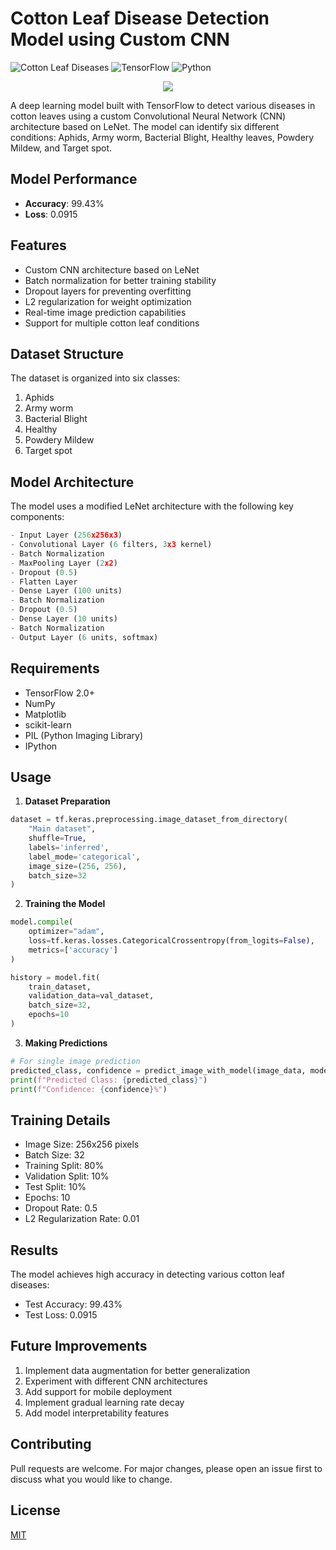 # Cotton Leaf Disease Detection Model using Custom CNN
![Cotton Leaf Diseases](https://img.shields.io/badge/Deep%20Learning-Cotton%20Disease-green)
![TensorFlow](https://img.shields.io/badge/TensorFlow-2.0+-orange)
![Python](https://img.shields.io/badge/Python-3.7+-blue)

<p align="center">
    <img src=https://github.com/user-attachments/assets/e598abd7-4037-45b5-b5a3-159c7c304091>
</p>

A deep learning model built with TensorFlow to detect various diseases in cotton leaves using a custom Convolutional Neural Network (CNN) architecture based on LeNet. The model can identify six different conditions: Aphids, Army worm, Bacterial Blight, Healthy leaves, Powdery Mildew, and Target spot.

## Model Performance
- **Accuracy**: 99.43%
- **Loss**: 0.0915

## Features
- Custom CNN architecture based on LeNet
- Batch normalization for better training stability
- Dropout layers for preventing overfitting
- L2 regularization for weight optimization
- Real-time image prediction capabilities
- Support for multiple cotton leaf conditions

## Dataset Structure
The dataset is organized into six classes:
1. Aphids
2. Army worm
3. Bacterial Blight
4. Healthy
5. Powdery Mildew
6. Target spot

## Model Architecture
The model uses a modified LeNet architecture with the following key components:

```python
- Input Layer (256x256x3)
- Convolutional Layer (6 filters, 3x3 kernel)
- Batch Normalization
- MaxPooling Layer (2x2)
- Dropout (0.5)
- Flatten Layer
- Dense Layer (100 units)
- Batch Normalization
- Dropout (0.5)
- Dense Layer (10 units)
- Batch Normalization
- Output Layer (6 units, softmax)
```

## Requirements
- TensorFlow 2.0+
- NumPy
- Matplotlib
- scikit-learn
- PIL (Python Imaging Library)
- IPython

## Usage
1. **Dataset Preparation**
```python
dataset = tf.keras.preprocessing.image_dataset_from_directory(
    "Main dataset",
    shuffle=True,
    labels='inferred',
    label_mode='categorical',
    image_size=(256, 256),
    batch_size=32
)
```

2. **Training the Model**
```python
model.compile(
    optimizer="adam",
    loss=tf.keras.losses.CategoricalCrossentropy(from_logits=False),
    metrics=['accuracy']
)

history = model.fit(
    train_dataset,
    validation_data=val_dataset,
    batch_size=32,
    epochs=10
)
```

3. **Making Predictions**
```python
# For single image prediction
predicted_class, confidence = predict_image_with_model(image_data, model)
print(f"Predicted Class: {predicted_class}")
print(f"Confidence: {confidence}%")
```

## Training Details
- Image Size: 256x256 pixels
- Batch Size: 32
- Training Split: 80%
- Validation Split: 10%
- Test Split: 10%
- Epochs: 10
- Dropout Rate: 0.5
- L2 Regularization Rate: 0.01

## Results
The model achieves high accuracy in detecting various cotton leaf diseases:
- Test Accuracy: 99.43%
- Test Loss: 0.0915

## Future Improvements
1. Implement data augmentation for better generalization
2. Experiment with different CNN architectures
3. Add support for mobile deployment
4. Implement gradual learning rate decay
5. Add model interpretability features

## Contributing
Pull requests are welcome. For major changes, please open an issue first to discuss what you would like to change.

## License
[MIT](https://choosealicense.com/licenses/mit/)
